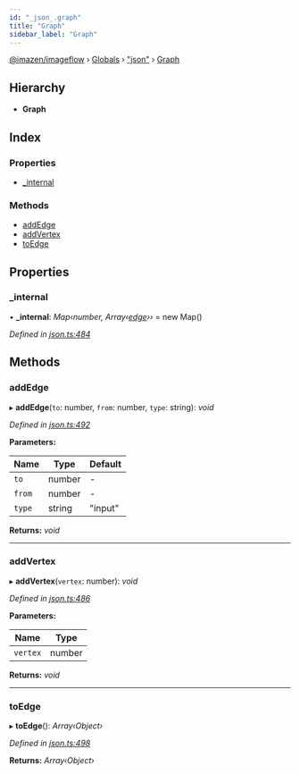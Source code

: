 ```yaml
---
id: "_json_.graph"
title: "Graph"
sidebar_label: "Graph"
---
```


[@imazen/imageflow](../index.md) › [Globals](../globals.md) › ["json"](../modules/_json_.md) › [Graph](_json_.graph.md)

## Hierarchy

* **Graph**

## Index

### Properties

* [_internal](_json_.graph.md#_internal)

### Methods

* [addEdge](_json_.graph.md#addedge)
* [addVertex](_json_.graph.md#addvertex)
* [toEdge](_json_.graph.md#toedge)

## Properties

###  _internal

• **_internal**: *Map‹number, Array‹[edge](../interfaces/_json_.edge.md)››* = new Map()

*Defined in [json.ts:484](https://github.com/imazen/imageflow-node/blob/8d7450b/lib/json.ts#L484)*

## Methods

###  addEdge

▸ **addEdge**(`to`: number, `from`: number, `type`: string): *void*

*Defined in [json.ts:492](https://github.com/imazen/imageflow-node/blob/8d7450b/lib/json.ts#L492)*

**Parameters:**

Name | Type | Default |
------ | ------ | ------ |
`to` | number | - |
`from` | number | - |
`type` | string | "input" |

**Returns:** *void*

___

###  addVertex

▸ **addVertex**(`vertex`: number): *void*

*Defined in [json.ts:486](https://github.com/imazen/imageflow-node/blob/8d7450b/lib/json.ts#L486)*

**Parameters:**

Name | Type |
------ | ------ |
`vertex` | number |

**Returns:** *void*

___

###  toEdge

▸ **toEdge**(): *Array‹Object›*

*Defined in [json.ts:498](https://github.com/imazen/imageflow-node/blob/8d7450b/lib/json.ts#L498)*

**Returns:** *Array‹Object›*
